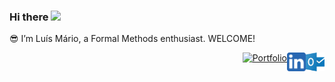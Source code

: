 ### Hi there <img src="https://github.com/luis1ribeiro/luis1ribeiro/blob/main/images/hand_wave.gif" height="30">

😎 I’m Luís Mário, a Formal Methods enthusiast. WELCOME!

<div style="display:flex; justify-content:flex-end;">
<a target="_blank" href="https://lmmr.vercel.app/">
  <img alt="Portfolio" width="30px" src="https://images.vexels.com/media/users/3/205387/isolated/preview/9e5a4a16e78a187fc3e47fc6e2c5f03a-internet-website-icon-stroke.png" />
</a>
<a target="_blank" href="https://www.linkedin.com/in/lmmribeiro/">
  <img alt="LinkedIN" width="30px" src="https://github.com/Zayts3v/Zayts3v/blob/main/LinkedIN.svg" />
</a>
<a target="_blank" href="mailto:lmmr_@outlook.pt">
  <img alt="Mail" width="30px" src="https://github.com/Zayts3v/Zayts3v/blob/main/Outlook.svg" />
</a></div>


<!-- 
-----

[![Top Langs](https://github-readme-stats.vercel.app/api/top-langs/?username=ilmmr&layout=compact&theme=react&langs_count=8)](https://github.com/ilmmr/)
[![My GitHub stats](https://github-readme-stats.vercel.app/api?username=ilmmr&show_icons=true&theme=react)](https://github.com/ilmmr/) -->

